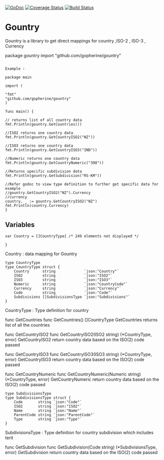[![GoDoc](https://godoc.org/github.com/gopherine/gountry?status.svg)](http://godoc.org/github.com/gopherine/gountry)  [![Coverage Status](https://coveralls.io/repos/github/gopherine/gountry/badge.svg?branch=master)](https://coveralls.io/github/gopherine/gountry?branch=master)  [![Build Status](https://travis-ci.org/gopherine/gountry.svg?branch=master)](https://travis-ci.org/gopherine/gountry)

# Gountry
Gountry is a library to get direct mappings for country ,ISO-2 , ISO-3 , Currency


package gountry
import "github.com/gopherine/gountry"

```Package gountry is a data mapping to extract country details , currency and subdivisions The data is extracted and mapped on to go using python package pycountry but is open to change as per community suggestion

Example :

package main

import (

"fmt"
"github.com/gopherine/gountry"
)

func main() {

// returns list of all country data
fmt.Println(gountry.GetCountries())

//ISO2 returns one country data
fmt.Println(gountry.GetCountryISO2("NZ"))

//ISO3 returns one country data
fmt.Println(gountry.GetCountryISO3("IND"))

//Numeric returns one country data
fmt.Println(gountry.GetCountryNumeric("398"))

//Returns specific subdivision data
fmt.Println(gountry.GetSubdivision("RS-KM"))

//Refer godoc to view type definition to further get specific data for example
//gountry.GetCountryISO2("NZ").Currency
//currency
country, _ := gountry.GetCountryISO2("NZ")
fmt.Println(country.Currency)
}
```

## Variables

```
var Country = []CountryType{ /* 249 elements not displayed */

}
```

Country : data mapping for Gountry

```
type CountryType
type CountryType struct {
    Country      string             `json:"Country"`
    ISO2         string             `json:"ISO2"`
    ISO3         string             `json:"ISO3"`
    Numeric      string             `json:"CountryCode"`
    Currency     string             `json:"Currency"`
    Code         string             `json:"Code"`
    Subdivisions []SubdivisionsType `json:"Subdivisions"`
}
```
CountryType : Type definition for country

func GetCountries
func GetCountries() []CountryType
GetCountries returns list of all the countries

func GetCountryISO2
func GetCountryISO2(ISO2 string) (*CountryType, error)
GetCountryISO2 return country data based on the ISO(2) code passed

func GetCountryISO3
func GetCountryISO3(ISO3 string) (*CountryType, error)
GetCountryISO3 return country data based on the ISO(2) code passed

func GetCountryNumeric
func GetCountryNumeric(Numeric string) (*CountryType, error)
GetCountryNumeric return country data based on the ISO(2) code passed

```
type SubdivisionsType
type SubdivisionsType struct {
    Code       string `json:"Code"`
    ISO2       string `json:"ISO2"`
    Name       string `json:"Name"`
    ParentCode string `json:"ParentCode"`
    Type       string `json:"Type"`
}
```

SubdivisionsType : Type definition for country subdivision which includes terit

func GetSubdivision
func GetSubdivision(Code string) (*SubdivisionsType, error)
GetSubdivision return country data based on the ISO(2) code passed
